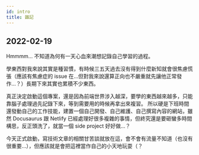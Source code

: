 ```yaml
---
id: intro
title: 雜記
---
```


## 2022-02-19

Hmmmm... 不知道為何有一天心血來潮想記錄自己學習的過程。

學東西對我來說其實是種習慣，有時候三五天過去沒有得到什麼新知就會很焦慮慌張（應該有焦慮症的 issue 在...但對我來說還算正向也不嚴重就先讓他正常發作...？）長期下來其實也累積不少東西。

真正決定啟動這個專案，還是因為前端世界涉入越深，要學的東西越來越多，只能靠腦子處理過先記錄下來，等到需要用的時候再拿出來複習。
所以硬是下班時間還發動自己的工作技能，建置一個自己開發、自己維護、自己撰寫內容的網站，雖然 Docusaurus 跟 Netlify 已經處理好很多複雜的事情，但終究還是要砸蠻多時間構思，反正頭洗了，就當一個 side project 好好做...？

今天正式啟動，寫技術文章的相關甘苦談就放在這，會不會有流量不知道（也沒有很重要...），但應該就是會把這裡當作自己的小天地玩耍（？

